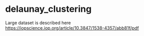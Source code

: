 # delaunay_clustering




Large dataset is described here
https://iopscience.iop.org/article/10.3847/1538-4357/abb81f/pdf
